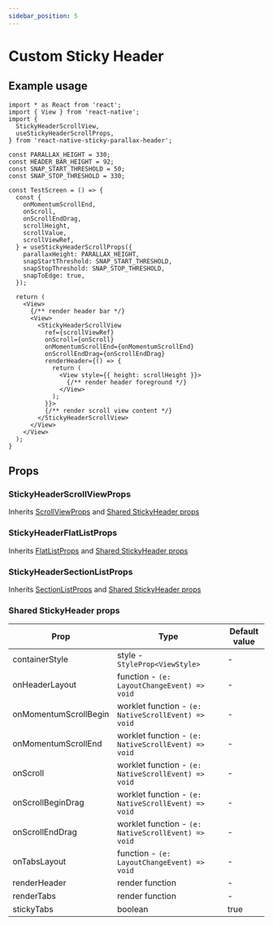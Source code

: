 ```yaml
---
sidebar_position: 5
---
```


# Custom Sticky Header

## Example usage

```tsx
import * as React from 'react';
import { View } from 'react-native';
import {
  StickyHeaderScrollView,
  useStickyHeaderScrollProps,
} from 'react-native-sticky-parallax-header';

const PARALLAX_HEIGHT = 330;
const HEADER_BAR_HEIGHT = 92;
const SNAP_START_THRESHOLD = 50;
const SNAP_STOP_THRESHOLD = 330;

const TestScreen = () => {
  const {
    onMomentumScrollEnd,
    onScroll,
    onScrollEndDrag,
    scrollHeight,
    scrollValue,
    scrollViewRef,
  } = useStickyHeaderScrollProps({
    parallaxHeight: PARALLAX_HEIGHT,
    snapStartThreshold: SNAP_START_THRESHOLD,
    snapStopThreshold: SNAP_STOP_THRESHOLD,
    snapToEdge: true,
  });

  return (
    <View>
      {/** render header bar */}
      <View>
        <StickyHeaderScrollView
          ref={scrollViewRef}
          onScroll={onScroll}
          onMomentumScrollEnd={onMomentumScrollEnd}
          onScrollEndDrag={onScrollEndDrag}
          renderHeader={() => {
            return (
              <View style={{ height: scrollHeight }}>
                {/** render header foreground */}
              </View>
            );
          }}>
          {/** render scroll view content */}
        </StickyHeaderScrollView>
      </View>
    </View>
  );
}
```

## Props

### StickyHeaderScrollViewProps

Inherits [ScrollViewProps](https://reactnative.dev/docs/next/scrollview#props) and [Shared StickyHeader props](#shared-stickyheader-props)

### StickyHeaderFlatListProps

Inherits [FlatListProps](https://reactnative.dev/docs/next/flatlist#props) and [Shared StickyHeader props](#shared-stickyheader-props)

### StickyHeaderSectionListProps

Inherits [SectionListProps](https://reactnative.dev/docs/next/sectionlist#props) and [Shared StickyHeader props](#shared-stickyheader-props)

### Shared StickyHeader props
| Prop | Type | Default value |
| - | - | - |
| containerStyle | style - `StyleProp<ViewStyle>` | - |
| onHeaderLayout | function - `(e: LayoutChangeEvent) => void` | - |
| onMomentumScrollBegin | worklet function - `(e: NativeScrollEvent) => void` | - |
| onMomentumScrollEnd | worklet function - `(e: NativeScrollEvent) => void` | - |
| onScroll | worklet function - `(e: NativeScrollEvent) => void` | - |
| onScrollBeginDrag | worklet function - `(e: NativeScrollEvent) => void` | - |
| onScrollEndDrag | worklet function - `(e: NativeScrollEvent) => void` | - |
| onTabsLayout | function - `(e: LayoutChangeEvent) => void` | - |
| renderHeader | render function | - |
| renderTabs | render function | - |
| stickyTabs | boolean | true |
